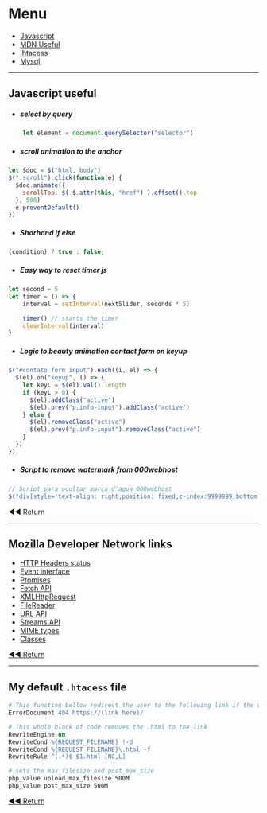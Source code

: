 # Menu
- [Javascript](#javascript-useful)
- [MDN Useful](#mozilla-developer-network-links)
- [.htacess](#my-default-htacess-file)
- [Mysql](#mysql)

---

## Javascript useful
- ##### select by query
```javascript
    let element = document.querySelector("selector")
```

- ##### scroll animation to the anchor
```javascript
let $doc = $("html, body")
$(".scroll").click(function(e) {
  $doc.animate({
    scrollTop: $( $.attr(this, "href") ).offset().top
  }, 500)
  e.preventDefault()
})
```

- ##### Shorhand if else
```javascript
(condition) ? true : false;
```

- ##### Easy way to reset timer js
```javascript
let second = 5
let timer = () => {
    interval = setInterval(nextSlider, seconds * 5)

    timer() // starts the timer
    clearInterval(interval)
}
```

- ##### Logic to beauty animation contact form on keyup
```javascript
$("#contato form input").each((i, el) => {
  $(el).on("keyup", () => {
    let keyL = $(el).val().length
    if (keyL > 0) {
      $(el).addClass("active")
      $(el).prev("p.info-input").addClass("active")
    } else {
      $(el).removeClass("active")
      $(el).prev("p.info-input").removeClass("active")
    }
  })
})
```

- ##### Script to remove watermark from 000webhost
```javascript
// Script para ocultar marca d'agua 000webhost
$("div[style='text-align: right;position: fixed;z-index:9999999;bottom: 0; width: 100%;cursor: pointer;line-height: 0;display:block !important;']").css("display", "none")
```

[◀◀ Return](readme.md#menu)

---

## Mozilla Developer Network links
- [HTTP Headers status](https://developer.mozilla.org/pt-BR/docs/Web/HTTP/Status)
- [Event interface](https://developer.mozilla.org/en-US/docs/Web/API/Event)
- [Promises](https://developer.mozilla.org/en-US/docs/Web/JavaScript/Reference/Global_Objects/Promise)
- [Fetch API](https://developer.mozilla.org/en-US/docs/Web/API/Fetch_API)
- [XMLHttpRequest](https://developer.mozilla.org/en-US/docs/Web/API/XMLHttpRequest)
- [FileReader](https://developer.mozilla.org/en-US/docs/Web/API/FileReader)
- [URL API](https://developer.mozilla.org/en-US/docs/Web/API/URL/URL)
- [Streams API](https://developer.mozilla.org/en-US/docs/Web/API/Streams_API)
- [MIME types](https://developer.mozilla.org/en-US/docs/Web/HTTP/Basics_of_HTTP/MIME_types)
- [Classes](https://developer.mozilla.org/pt-BR/docs/Web/JavaScript/Reference/Classes)

[◀◀ Return](readme.md#menu)

---

## My default `.htacess` file

```apache
# This function bellow redirect the user to the following link if the user try to access a directory or file that doesn't exist.
ErrorDocument 404 https://(link here)/

# This whole block of code removes the .html to the link
RewriteEngine on
RewriteCond %{REQUEST_FILENAME} !-d
RewriteCond %{REQUEST_FILENAME}\.html -f
RewriteRule ^(.*)$ $1.html [NC,L]

# sets the max_filesize and post_max_size
php_value upload_max_filesize 500M
php_value post_max_size 500M
```

[◀◀ Return](readme.md#menu)
